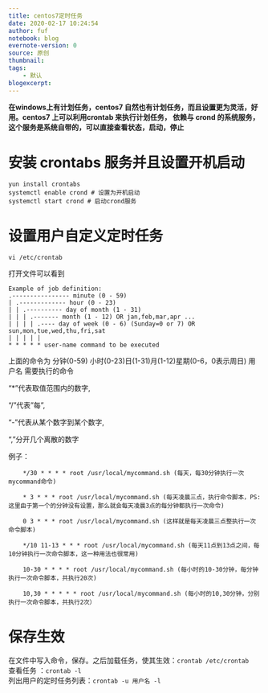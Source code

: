 ```yaml
---
title: centos7定时任务
date: 2020-02-17 10:24:54
author: fuf
notebook: blog
evernote-version: 0
source: 原创
thumbnail: 
tags:
    - 默认
blogexcerpt: 
---
```


<!-- more -->
**在windows上有计划任务，centos7 自然也有计划任务，而且设置更为灵活，好用。centos7 上可以利用crontab 来执行计划任务， 依赖与 crond 的系统服务，这个服务是系统自带的，可以直接查看状态，启动，停止**
<!-- more -->



# 安装 crontabs 服务并且设置开机启动

``` 
yun install crontabs
systemctl enable crond # 设置为开机启动
systemctl start crond # 启动crond服务

```
# 设置用户自定义定时任务
```
vi /etc/crontab

```

打开文件可以看到

```
Example of job definition:
.---------------- minute (0 - 59)
| .------------- hour (0 - 23)
| | .---------- day of month (1 - 31)
| | | .------- month (1 - 12) OR jan,feb,mar,apr ...
| | | | .---- day of week (0 - 6) (Sunday=0 or 7) OR sun,mon,tue,wed,thu,fri,sat
| | | | |
* * * * * user-name command to be executed
```
上面的命令为
分钟(0-59) 小时(0-23)日(1-31)月(1-12)星期(0-6，0表示周日) 用户名 需要执行的命令 

“*”代表取值范围内的数字,

“/”代表”每”,

“-”代表从某个数字到某个数字,

“,”分开几个离散的数字


例子：
```
    */30 * * * * root /usr/local/mycommand.sh (每天，每30分钟执行一次 mycommand命令)

    * 3 * * * root /usr/local/mycommand.sh (每天凌晨三点，执行命令脚本，PS:这里由于第一个的分钟没有设置，那么就会每天凌晨3点的每分钟都执行一次命令)

    0 3 * * * root /usr/local/mycommand.sh (这样就是每天凌晨三点整执行一次命令脚本)

    */10 11-13 * * * root /usr/local/mycommand.sh (每天11点到13点之间，每10分钟执行一次命令脚本，这一种用法也很常用)

    10-30 * * * * root /usr/local/mycommand.sh (每小时的10-30分钟，每分钟执行一次命令脚本，共执行20次)

    10,30 * * * * * root /usr/local/mycommand.sh (每小时的10,30分钟，分别执行一次命令脚本，共执行2次）
```

# 保存生效
在文件中写入命令，保存。之后加载任务，使其生效：`crontab /etc/crontab`  
查看任务 ：` crontab -l `  
列出用户的定时任务列表：` crontab -u 用户名 -l  `




